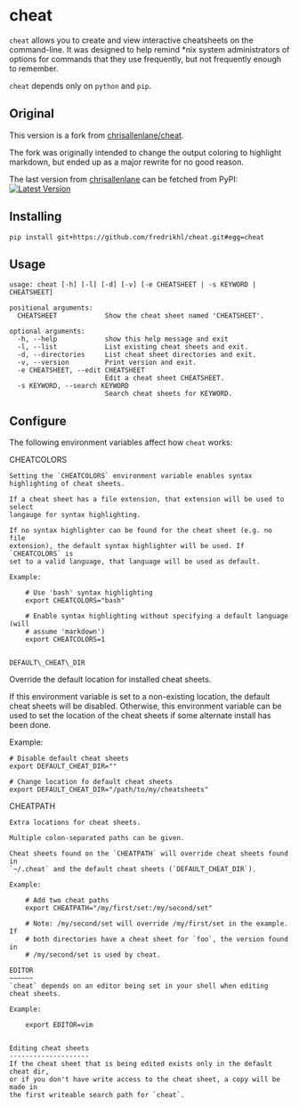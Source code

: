 cheat
=====
`cheat` allows you to create and view interactive cheatsheets on the
command-line. It was designed to help remind \*nix system administrators of
options for commands that they use frequently, but not frequently enough to
remember.

`cheat` depends only on `python` and `pip`.

Original
--------
This version is a fork from
[chrisallenlane/cheat](https://github.com/chrisallenlane/cheat).

The fork was originally intended to change the output coloring to highlight
markdown, but ended up as a major rewrite for no good reason.

The last version from [chrisallenlane](https://github.com/chrisallenlane/) can
be fetched from PyPI:
[![Latest Version](https://pypip.in/version/cheat/badge.png)](https://pypi.python.org/pypi/cheat/)

Installing
----------

    pip install git+https://github.com/fredrikhl/cheat.git#egg=cheat

Usage
-----

    usage: cheat [-h] [-l] [-d] [-v] [-e CHEATSHEET | -s KEYWORD | CHEATSHEET]

    positional arguments:
      CHEATSHEET            Show the cheat sheet named 'CHEATSHEET'.

    optional arguments:
      -h, --help            show this help message and exit
      -l, --list            List existing cheat sheets and exit.
      -d, --directories     List cheat sheet directories and exit.
      -v, --version         Print version and exit.
      -e CHEATSHEET, --edit CHEATSHEET
                            Edit a cheat sheet CHEATSHEET.
      -s KEYWORD, --search KEYWORD
                            Search cheat sheets for KEYWORD.

Configure
---------
The following environment variables affect how `cheat` works:

CHEATCOLORS
~~~~~~~~~~~
Setting the `CHEATCOLORS` environment variable enables syntax highlighting of cheat sheets.

If a cheat sheet has a file extension, that extension will be used to select
langauge for syntax highlighting.

If no syntax highlighter can be found for the cheat sheet (e.g. no file
extension), the default syntax highlighter will be used. If `CHEATCOLORS` is
set to a valid language, that language will be used as default.

Example:

    # Use 'bash' syntax highlighting
    export CHEATCOLORS="bash"

    # Enable syntax highlighting without specifying a default language (will
    # assume 'markdown')
    export CHEATCOLORS=1


DEFAULT\_CHEAT\_DIR
~~~~~~~~~~~~~~~~~~~
Override the default location for installed cheat sheets.

If this environment variable is set to a non-existing location, the default
cheat sheets will be disabled. Otherwise, this environment variable can be used
to set the location of the cheat sheets if some alternate install has been
done.

Example:

    # Disable default cheat sheets
    export DEFAULT_CHEAT_DIR=""

    # Change location fo default cheat sheets
    export DEFAULT_CHEAT_DIR="/path/to/my/cheatsheets"

CHEATPATH
~~~~~~~~~
Extra locations for cheat sheets.

Multiple colon-separated paths can be given.

Cheat sheets found on the `CHEATPATH` will override cheat sheets found in
`~/.cheat` and the default cheat sheets (`DEFAULT_CHEAT_DIR`).

Example:

    # Add two cheat paths
    export CHEATPATH="/my/first/set:/my/second/set"

    # Note: /my/second/set will override /my/first/set in the example. If
    # both directories have a cheat sheet for `foo`, the version found in
    # /my/second/set is used by cheat.

EDITOR
~~~~~~
`cheat` depends on an editor being set in your shell when editing cheat sheets.

Example:

    export EDITOR=vim


Editing cheat sheets
--------------------
If the cheat sheet that is being edited exists only in the default cheat dir,
or if you don't have write access to the cheat sheet, a copy will be made in
the first writeable search path for `cheat`.
